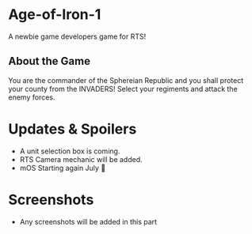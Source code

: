 # Age-of-Iron-1
A newbie game developers game for RTS! 

## About the Game
You are the commander of the Sphereian Republic and you shall protect your county from the INVADERS!
Select your regiments and attack the enemy forces.

# Updates & Spoilers
- A unit selection box is coming.
- RTS Camera mechanic will be added.
- mOS Starting again July 🥳

# Screenshots
- Any screenshots will be added in this part
